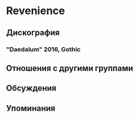 # Revenience



## Дискография

### "Daedalum" 2016, Gothic




## Отношения с другими группами


## Обсуждения


## Упоминания

